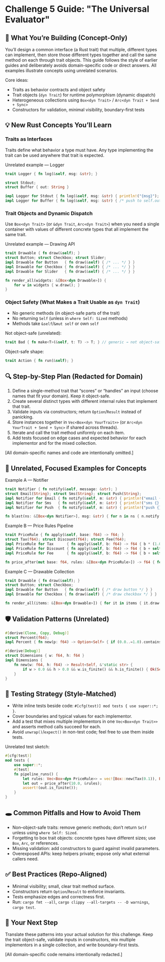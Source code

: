 # Challenge 5 Guide: "The Universal Evaluator"

## 🌟 What You’re Building (Concept-Only)
You’ll design a common interface (a Rust trait) that multiple, different types can implement, then store those different types together and call the same method on each through trait objects. This guide follows the style of earlier guides and deliberately avoids domain-specific code or direct answers. All examples illustrate concepts using unrelated scenarios.

Core ideas:
- Traits as behavior contracts and object safety
- Trait objects (`dyn Trait`) for runtime polymorphism (dynamic dispatch)
- Heterogeneous collections using `Box<dyn Trait>` / `Arc<dyn Trait + Send + Sync>`
- Constructors for validation, minimal visibility, boundary-first tests


## 💡 New Rust Concepts You’ll Learn

### Traits as Interfaces
Traits define what behavior a type must have. Any type implementing the trait can be used anywhere that trait is expected.

Unrelated example — Logger
```rust
trait Logger { fn log(&self, msg: &str); }

struct Stdout;
struct Buffer { out: String }

impl Logger for Stdout { fn log(&self, msg: &str) { println!("{msg}"); } }
impl Logger for Buffer { fn log(&self, msg: &str) { /* push to self.out */ } }
```

### Trait Objects and Dynamic Dispatch
Use `Box<dyn Trait>` (or `&dyn Trait`, `Arc<dyn Trait>`) when you need a single container with values of different concrete types that all implement the same trait.

Unrelated example — Drawing API
```rust
trait Drawable { fn draw(&self); }
struct Button; struct Checkbox; struct Slider;
impl Drawable for Button   { fn draw(&self) { /* ... */ } }
impl Drawable for Checkbox { fn draw(&self) { /* ... */ } }
impl Drawable for Slider   { fn draw(&self) { /* ... */ } }

fn render_all(widgets: &[Box<dyn Drawable>]) {
    for w in widgets { w.draw(); }
}
```

### Object Safety (What Makes a Trait Usable as `dyn Trait`)
- No generic methods (in object-safe parts of the trait)
- No returning `Self` (unless in `where Self: Sized` methods)
- Methods take `&self`/`&mut self` or own `self`

Not object-safe (unrelated):
```rust
trait Bad { fn make<T>(&self, t: T) -> T; } // generic → not object-safe
```

Object-safe shape:
```rust
trait Action { fn run(&self); }
```


## 🔍 Step-by-Step Plan (Redacted for Domain)
1) Define a single-method trait that “scores” or “handles” an input (choose names that fit your domain). Keep it object-safe.
2) Create several distinct types with different internal rules that implement that trait.
3) Validate inputs via constructors; return `Option`/`Result` instead of panicking.
4) Store instances together in `Vec<Box<dyn YourTrait>>` (or `Arc<dyn YourTrait + Send + Sync>` if shared across threads).
5) Iterate and call the trait method uniformly on each item.
6) Add tests focused on edge cases and expected behavior for each implementor and for the mixed collection.

[All domain-specific names and code are intentionally omitted.]


## 🧰 Unrelated, Focused Examples for Concepts

Example A — Notifier
```rust
trait Notifier { fn notify(&self, message: &str); }
struct Email(String); struct Sms(String); struct Push(String);
impl Notifier for Email { fn notify(&self, m: &str) { println!("email {}: {m}", self.0); } }
impl Notifier for Sms   { fn notify(&self, m: &str) { println!("sms {}: {m}", self.0); } }
impl Notifier for Push  { fn notify(&self, m: &str) { println!("push {}: {m}", self.0); } }

fn blast(ns: &[Box<dyn Notifier>], msg: &str) { for n in ns { n.notify(msg) } }
```

Example B — Price Rules Pipeline
```rust
trait PriceRule { fn apply(&self, base: f64) -> f64; }
struct Tax(f64); struct Discount(f64); struct Fee(f64);
impl PriceRule for Tax      { fn apply(&self, b: f64) -> f64 { b * (1.0 + self.0) } }
impl PriceRule for Discount { fn apply(&self, b: f64) -> f64 { b + self.0 } }
impl PriceRule for Fee      { fn apply(&self, b: f64) -> f64 { b + self.0 } }

fn price_after(mut base: f64, rules: &[Box<dyn PriceRule>]) -> f64 { for r in rules { base = r.apply(base); } base }
```

Example C — Drawable Collection
```rust
trait Drawable { fn draw(&self); }
struct Button; struct Checkbox;
impl Drawable for Button   { fn draw(&self) { /* draw button */ } }
impl Drawable for Checkbox { fn draw(&self) { /* draw checkbox */ } }

fn render_all(items: &[Box<dyn Drawable>]) { for it in items { it.draw(); } }
```


## 🛡️ Validation Patterns (Unrelated)
```rust
#[derive(Clone, Copy, Debug)]
struct Percent(f64);
impl Percent { fn new(p: f64) -> Option<Self> { if (0.0..=1.0).contains(&p) && p.is_finite() { Some(Self(p)) } else { None } } }
```

```rust
#[derive(Debug)]
struct Dimensions { w: f64, h: f64 }
impl Dimensions {
    fn new(w: f64, h: f64) -> Result<Self, &'static str> {
        if w > 0.0 && h > 0.0 && w.is_finite() && h.is_finite() { Ok(Self { w, h }) } else { Err("non-positive or non-finite dimensions") }
    }
}
```


## 🧪 Testing Strategy (Style-Matched)
- Write inline tests beside code: `#[cfg(test)] mod tests { use super::*; }`.
- Cover boundaries and typical values for each implementor.
- Add a test that mixes multiple implementors in one `Vec<Box<dyn Trait>>` and asserts method calls succeed for each.
- Avoid `unwrap()`/`expect()` in non-test code; feel free to use them inside tests.

Unrelated test sketch:
```rust
#[cfg(test)]
mod tests {
    use super::*;
    #[test]
    fn pipeline_runs() {
        let rules: Vec<Box<dyn PriceRule>> = vec![Box::new(Tax(0.1)), Box::new(Discount(-2.0))];
        let out = price_after(10.0, &rules);
        assert!(out.is_finite());
    }
}
```


## 🕳️ Common Pitfalls and How to Avoid Them
- Non–object-safe traits: remove generic methods; don’t return `Self` unless using `where Self: Sized`.
- Forgetting to box trait objects: concrete types have different sizes; use `Box`, `Arc`, or references.
- Missing validation: add constructors to guard against invalid parameters.
- Overexposed APIs: keep helpers private; expose only what external callers need.


## ✅ Best Practices (Repo-Aligned)
- Minimal visibility; small, clear trait method surface.
- Constructors return `Option`/`Result` to enforce invariants.
- Tests emphasize edges and correctness first.
- Run: `cargo fmt --all`, `cargo clippy --all-targets -- -D warnings`, `cargo test`.


## 🚀 Your Next Step
Translate these patterns into your actual solution for this challenge. Keep the trait object-safe, validate inputs in constructors, mix multiple implementors in a single collection, and write boundary-first tests.

[All domain-specific code remains intentionally redacted.]
